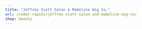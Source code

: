 ```yaml
---
title: "Jeffrey Scott Salon & Mabeline Wig Co."
url: /cedar-rapids/jeffrey-scott-salon-and-mabeline-wig-co/
shop: beauty
---
```

